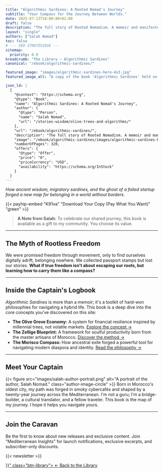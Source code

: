 ```yaml
---
title: "Algorithmic Sardines: A Rooted Nomad's Journey"
subtitle: "Your Compass for the Journey Between Worlds."
date: 2025-07-13T10:00:00+01:00
draft: false
description: "The full story of Rooted Nomadism. A memoir and manifesto for finding home in perpetual motion. Join the caravan to be notified of the launch."
layout: "single"
authors: ["Salah Nomad"]
toc: false
# --- SEO STRATÉGIQUE ---
sitemap:
  priority: 0.9
breadcrumb: "The Library › Algorithmic Sardines"
canonical: "/ebook/algorithmic-sardines/"

featured_image: "images/algorithmic-sardines-hero-4x3.jpg"
featured_image_alt: "A copy of the book 'Algorithmic Sardines' held on a ferry, with the sea wake in the background, symbolizing a journey between worlds."

json_ld: |
  {
    "@context": "https://schema.org",
    "@type": "Book",
    "name": "Algorithmic Sardines: A Rooted Nomad's Journey",
    "author": {
      "@type": "Person",
      "name": "Salah Nomad",
      "url": "/stories-wisdom/olive-trees-and-algorithms/"
    },
    "url": "/ebook/algorithmic-sardines/",
    "description": "The full story of Rooted Nomadism. A memoir and manifesto for finding home in perpetual motion.",
    "image": "/ebook/algorithmic-sardines/images/algorithmic-sardines-hero-4x3.jpg",
    "numberOfPages": 320,
    "offers": {
      "@type": "Offer",
      "price": "0",
      "priceCurrency": "USD",
      "availability": "https://schema.org/InStock"
    }
  }
---
```


<!-- SECTION HÉROS -->
_How ancient wisdom, migratory sardines, and the ghost of a failed startup forged a new map for belonging in a world without borders._

<!-- BOUTON PAYHIP ACTIF - VERSION CORRIGÉE -->
{{< payhip-embed "K91va" "Download Your Copy (Pay What You Want)" "green" >}}

> **A Note from Salah:** To celebrate our shared journey, this book is available as a gift to my community. You choose its value.

---

<!-- SECTION PROMESSE -->
## The Myth of Rootless Freedom
We were promised freedom through movement, only to find ourselves digitally adrift, belonging nowhere. We collected passport stamps but lost our stories. **What if true freedom isn't about escaping our roots, but learning how to carry them like a compass?**

---

<!-- SECTION CONTENU DU LIVRE -->
## Inside the Captain's Logbook
*Algorithmic Sardines* is more than a memoir; it's a toolkit of hard-won philosophies for navigating a hybrid life. This book is a deep dive into the core concepts you've discovered on this site:

*   **The Olive Grove Economy:** A system for financial resilience inspired by millennial trees, not volatile markets. [Explore the concept &rarr;](/money-freedom/olive-grove-economy/)
*   **The Zellige Blueprint:** A framework for soulful productivity born from the master artisans of Morocco. [Discover the method &rarr;](/work-productivity/zellige-blueprint/)
*   **The Morisco Compass:** How ancestral exile forged a powerful tool for navigating modern diaspora and identity. [Read the philosophy &rarr;](/stories-wisdom/morisco-compass/)

---

<!-- SECTION AUTEUR -->
## Meet Your Captain
{{< figure src="images/salah-author-portrait.png" alt="A portrait of the author, Salah Nomad." class="author-image-circle" >}}
Born in Morocco's oldest city, my path was forged in smoky cybercafés and shaped by a twenty-year journey across the Mediterranean. I'm not a guru; I'm a bridge-builder, a cultural translator, and a fellow traveler. This book is the map of my journey. I hope it helps you navigate yours.

---

<!-- CTA PRINCIPAL : NEWSLETTER -->
## Join the Caravan
Be the first to know about new releases and exclusive content. Join "Mediterranean Insights" for launch notifications, exclusive excerpts, and subscriber-only discounts.

{{< newsletter >}}

<div class="back-to-library">
  <a href="{{< relref "/ebook" >}}" class="btn-library">
    &larr; Back to the Library
  </a>
</div>